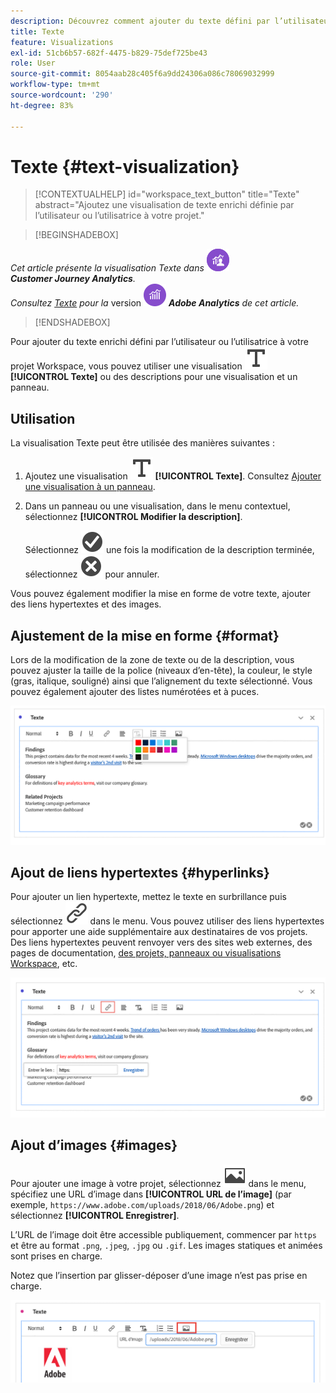 ```yaml
---
description: Découvrez comment ajouter du texte défini par l’utilisateur à votre projet Analysis Workspace.
title: Texte
feature: Visualizations
exl-id: 51cb6b57-682f-4475-b829-75def725be43
role: User
source-git-commit: 8054aab28c405f6a9dd24306a086c78069032999
workflow-type: tm+mt
source-wordcount: '290'
ht-degree: 83%

---
```


# Texte {#text-visualization}

<!-- markdownlint-disable MD034 -->

>[!CONTEXTUALHELP]
>id="workspace_text_button"
>title="Texte"
>abstract="Ajoutez une visualisation de texte enrichi définie par l’utilisateur ou l’utilisatrice à votre projet."

<!-- markdownlint-enable MD034 -->


>[!BEGINSHADEBOX]

_Cet article présente la visualisation Texte dans_ ![CustomerJourneyAnalytics](/help/assets/icons/CustomerJourneyAnalytics.svg) _**Customer Journey Analytics**._<br/>_Consultez [Texte](https://experienceleague.adobe.com/fr/docs/analytics/analyze/analysis-workspace/visualizations/text) pour la_ version ![AdobeAnalytics](/help/assets/icons/AdobeAnalytics.svg) _**Adobe Analytics** de cet article._

>[!ENDSHADEBOX]


Pour ajouter du texte enrichi défini par l’utilisateur ou l’utilisatrice à votre projet Workspace, vous pouvez utiliser une visualisation ![Texte](/help/assets/icons/Text.svg) **[!UICONTROL Texte]** ou des descriptions pour une visualisation et un panneau.

## Utilisation

La visualisation Texte peut être utilisée des manières suivantes :

1. Ajoutez une visualisation ![Texte](/help/assets/icons/Text.svg) **[!UICONTROL Texte]**. Consultez [Ajouter une visualisation à un panneau](freeform-analysis-visualizations.md#add-visualizations-to-a-panel).

1. Dans un panneau ou une visualisation, dans le menu contextuel, sélectionnez **[!UICONTROL Modifier la description]**.

   Sélectionnez ![CheckmarkCircle](/help/assets/icons/CheckmarkCircle.svg) une fois la modification de la description terminée, sélectionnez ![CloseCircle](/help/assets/icons/CloseCircle.svg) pour annuler.

Vous pouvez également modifier la mise en forme de votre texte, ajouter des liens hypertextes et des images.

## Ajustement de la mise en forme {#format}

Lors de la modification de la zone de texte ou de la description, vous pouvez ajuster la taille de la police (niveaux d’en-tête), la couleur, le style (gras, italique, souligné) ainsi que l’alignement du texte sélectionné. Vous pouvez également ajouter des listes numérotées et à puces.

![Options de texte d’un projet Workspace mettant en surbrillance la palette de couleurs du texte.](assets/format.png)

## Ajout de liens hypertextes {#hyperlinks}

Pour ajouter un lien hypertexte, mettez le texte en surbrillance puis sélectionnez ![Lien](/help/assets/icons/Link.svg) dans le menu. Vous pouvez utiliser des liens hypertextes pour apporter une aide supplémentaire aux destinataires de vos projets. Des liens hypertextes peuvent renvoyer vers des sites web externes, des pages de documentation, [des projets, panneaux ou visualisations Workspace](/help/analysis-workspace/curate-share/shareable-links.md), etc.

![Options de texte avec l’icône de lien mise en surbrillance.](assets/hyperlink.png)

## Ajout d’images {#images}

Pour ajouter une image à votre projet, sélectionnez ![Image](/help/assets/icons/Image.svg) dans le menu, spécifiez une URL d’image dans **[!UICONTROL URL de l’image]** (par exemple, `https://www.adobe.com/uploads/2018/06/Adobe.png`) et sélectionnez **[!UICONTROL Enregistrer]**.

L’URL de l’image doit être accessible publiquement, commencer par `https` et être au format `.png`, `.jpeg`, `.jpg` ou `.gif`. Les images statiques et animées sont prises en charge.

Notez que l’insertion par glisser-déposer d’une image n’est pas prise en charge.

![Options de texte avec l’icône d’image sélectionnée.](assets/image.png)
